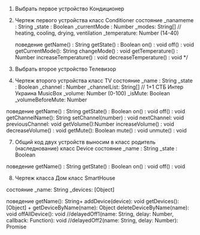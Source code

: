 1. Выбрать первое устройство
Кондиционер

2. Чертеж первого устройства
класс Сonditioner
   состояние
		_nanameme : String
		_state : Boolean
		_currentMode : Number
		_modes: String[]   // heating, cooling, drying, ventilation
		_temperature: Number (14-40)

   поведение
      getName() : String
      getState() : Boolean
      on() : void
      off() : void
	   getCurrentMode(): String
	   changeMode() : void
      getTemperature() : Number
      increaseTemperature() : void
      decreaseTemperature() : void */

4. Выбрать второе устройство
Телевизор


5. Чертеж второго устройства
класс TV
  состояние
		_name : String
		_state : Boolean
		_channel : Number
		_channelList: String[]   // 1+1 CТБ Интер Украина MusicBox
		_volume: Number (0-100)
		_isMute: Boolean
		_volumeBeforeMute: Number

  поведение
      getName() : String
      getState() : Boolean
      on() : void
      off() : void
	   getChannelName(): String
	   setChannel(number) : void
	   nextChannel: void
      previousChannel: void
      getVolume():Number
      increaseVolume() : void
      decreaseVolume() : void
      getMute(): Boolean
      mute() : void
      unmute() : void

7. Общий код двух устройств выносим в класс родитель (наследнование)
класс Device
  состояние
		_name : String
		_state : Boolean

  поведение
      getName() : String
      getState() : Boolean
      on() : void
      off() : void


8. Чертеж класса Дом
   класс SmartHouse
      
  состояние
      _name: String
      _devices: [Object]
      
  поведение
      getName(): String+
      addDevice(device): void
      getDevices(): [Object] +
      getDeviceByName(name): Object
      deleteDeviceByName(name): void
      offAllDevice(): void
      //delayedOff1(name: String, delay: Number, callback: Function): void
      //delayedOff2(name: String, delay: Number): Promise

   




